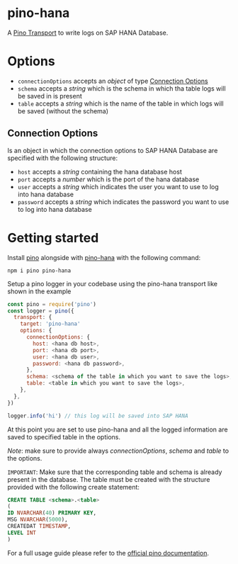 # pino-hana

A [Pino Transport](https://getpino.io/#/docs/transports) to write logs on SAP HANA Database.

# Options

- `connectionOptions` accepts an _object_ of type [Connection Options](#connection-options)
- `schema` accepts a _string_ which is the schema in which tha table logs will be saved in is present
- `table` accepts a _string_ which is the name of the table in which logs will be saved (without the schema)

## Connection Options

Is an object in which the connection options to SAP HANA Database are specified with the following structure:

- `host` accepts a _string_ containing the hana database host
- `port` accepts a _number_ which is the port of the hana database
- `user` accepts a _string_ which indicates the user you want to use to log into hana database
- `password` accepts a _string_ which indicates the password you want to use to log into hana database

# Getting started

Install [pino](https://www.npmjs.com/package/pino) alongside with [pino-hana](https://www.npmjs.com/package/pino-hana) with the following command:

```
npm i pino pino-hana
```

Setup a pino logger in your codebase using the pino-hana transport like shown in the example

```javascript
const pino = require('pino')
const logger = pino({
  transport: {
    target: 'pino-hana'
    options: {
      connectionOptions: {
        host: <hana db host>,
        port: <hana db port>,
        user: <hana db user>,
        password: <hana db password>,
      },
      schema: <schema of the table in which you want to save the logs>,
      table: <table in which you want to save the logs>,
    },
  },
})

logger.info('hi') // this log will be saved into SAP HANA
```

At this point you are set to use pino-hana and all the logged information are saved to specified table in the options.

_Note_: make sure to provide always _connectionOptions_, _schema_ and _table_ to the options.

`IMPORTANT`: Make sure that the corresponding table and schema is already present in the database. The table must be created with the structure provided with the following create statement:

```sql
CREATE TABLE <schema>.<table>
(
ID NVARCHAR(40) PRIMARY KEY,
MSG NVARCHAR(5000),
CREATEDAT TIMESTAMP,
LEVEL INT
)
```

For a full usage guide please refer to the [official pino documentation](https://getpino.io/#/).
